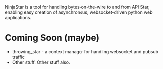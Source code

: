 NinjaStar is a tool for handling bytes-on-the-wire to and from API Star, enabling easy creation of asynchronous, websocket-driven python web applications.


Coming Soon (maybe)
===================

* throwing_star - a context manager for handling websocket and pubsub traffic
* Other stuff.  Other stuff also.
